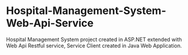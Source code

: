 # Hospital-Management-System-Web-Api-Service
Hospital Management System project created in ASP.NET extended with Web Api Restful service, Service Client created in Java Web Application.
